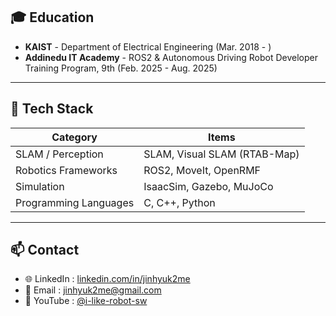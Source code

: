 <!-- About -->

## 🎓 Education
- **KAIST** - Department of Electrical Engineering (Mar. 2018 - )
- **Addinedu IT Academy** - ROS2 & Autonomous Driving Robot Developer Training Program, 9th (Feb. 2025 - Aug. 2025)

---

## 🚀 Tech Stack

| Category              | Items                          |
|-----------------------|--------------------------------|
| SLAM / Perception     | SLAM, Visual SLAM (RTAB-Map)  |
| Robotics Frameworks   | ROS2, MoveIt, OpenRMF         |
| Simulation            | IsaacSim, Gazebo, MuJoCo      |
| Programming Languages | C, C++, Python                |

---

## 📫 Contact
- 🌐 LinkedIn : [linkedin.com/in/jinhyuk2me](https://www.linkedin.com/in/jinhyuk2me)
- 📧 Email : [jinhyuk2me@gmail.com](mailto:jinhyuk2me@gmail.com)  
- 🎥 YouTube : [@i-like-robot-sw](https://www.youtube.com/@i-like-robot-sw)  
